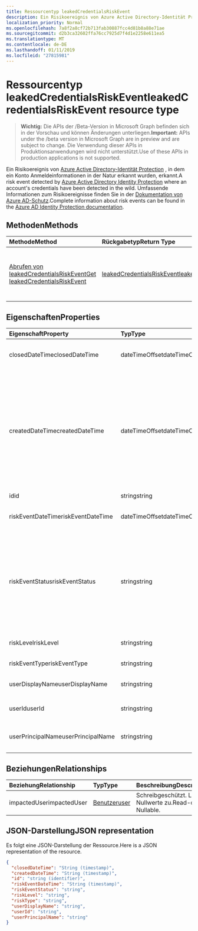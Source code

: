 ```yaml
---
title: Ressourcentyp leakedCredentialsRiskEvent
description: Ein Risikoereignis von Azure Active Directory-Identität Protection, in dem ein Konto Anmeldeinformationen in der Natur erkannt wurden, erkannt. Umfassende Informationen zum Risiko-Ereignissen finden Sie in der Dokumentation zu Azure AD-Schutz.
localization_priority: Normal
ms.openlocfilehash: 7a8f2a8cf72b713fab30887fcc4d81b8a88e71ae
ms.sourcegitcommit: d2b3ca32602ffa76cc7925d7f4d1e2258e611ea5
ms.translationtype: MT
ms.contentlocale: de-DE
ms.lasthandoff: 01/11/2019
ms.locfileid: "27815981"
---
```

# <a name="leakedcredentialsriskevent-resource-type"></a><span data-ttu-id="f748d-104">Ressourcentyp leakedCredentialsRiskEvent</span><span class="sxs-lookup"><span data-stu-id="f748d-104">leakedCredentialsRiskEvent resource type</span></span>

> <span data-ttu-id="f748d-105">**Wichtig:** Die APIs der /Beta-Version in Microsoft Graph befinden sich in der Vorschau und können Änderungen unterliegen.</span><span class="sxs-lookup"><span data-stu-id="f748d-105">**Important:** APIs under the /beta version in Microsoft Graph are in preview and are subject to change.</span></span> <span data-ttu-id="f748d-106">Die Verwendung dieser APIs in Produktionsanwendungen wird nicht unterstützt.</span><span class="sxs-lookup"><span data-stu-id="f748d-106">Use of these APIs in production applications is not supported.</span></span>

<span data-ttu-id="f748d-107">Ein Risikoereignis von [Azure Active Directory-Identität Protection](https://azure.microsoft.com/en-us/documentation/articles/active-directory-identityprotection/) , in dem ein Konto Anmeldeinformationen in der Natur erkannt wurden, erkannt.</span><span class="sxs-lookup"><span data-stu-id="f748d-107">A risk event detected by [Azure Active Directory Identity Protection](https://azure.microsoft.com/en-us/documentation/articles/active-directory-identityprotection/) where an account's credentials have been detected in the wild.</span></span> <span data-ttu-id="f748d-108">Umfassende Informationen zum Risikoereignisse finden Sie in der [Dokumentation von Azure AD-Schutz](https://azure.microsoft.com/en-us/documentation/articles/active-directory-identityprotection-risk-events-types/).</span><span class="sxs-lookup"><span data-stu-id="f748d-108">Complete information about risk events can be found in the [Azure AD Identity Protection documentation](https://azure.microsoft.com/en-us/documentation/articles/active-directory-identityprotection-risk-events-types/).</span></span>


## <a name="methods"></a><span data-ttu-id="f748d-109">Methoden</span><span class="sxs-lookup"><span data-stu-id="f748d-109">Methods</span></span>

| <span data-ttu-id="f748d-110">Methode</span><span class="sxs-lookup"><span data-stu-id="f748d-110">Method</span></span>           | <span data-ttu-id="f748d-111">Rückgabetyp</span><span class="sxs-lookup"><span data-stu-id="f748d-111">Return Type</span></span>    |<span data-ttu-id="f748d-112">Beschreibung</span><span class="sxs-lookup"><span data-stu-id="f748d-112">Description</span></span>|
|:---------------|:--------|:----------|
|[<span data-ttu-id="f748d-113">Abrufen von leakedCredentialsRiskEvent</span><span class="sxs-lookup"><span data-stu-id="f748d-113">Get leakedCredentialsRiskEvent</span></span>](../api/leakedcredentialsriskevent-get.md) | [<span data-ttu-id="f748d-114">leakedCredentialsRiskEvent</span><span class="sxs-lookup"><span data-stu-id="f748d-114">leakedCredentialsRiskEvent</span></span>](leakedcredentialsriskevent.md) |<span data-ttu-id="f748d-115">Lesen Sie Eigenschaften und Beziehungen des LeakedCredentialsRiskEvent-Objekts.</span><span class="sxs-lookup"><span data-stu-id="f748d-115">Read properties and relationships of leakedCredentialsRiskEvent object.</span></span>|

## <a name="properties"></a><span data-ttu-id="f748d-116">Eigenschaften</span><span class="sxs-lookup"><span data-stu-id="f748d-116">Properties</span></span>
| <span data-ttu-id="f748d-117">Eigenschaft</span><span class="sxs-lookup"><span data-stu-id="f748d-117">Property</span></span>     | <span data-ttu-id="f748d-118">Typ</span><span class="sxs-lookup"><span data-stu-id="f748d-118">Type</span></span>   |<span data-ttu-id="f748d-119">Beschreibung</span><span class="sxs-lookup"><span data-stu-id="f748d-119">Description</span></span>|
|:---------------|:--------|:----------|
|<span data-ttu-id="f748d-120">closedDateTime</span><span class="sxs-lookup"><span data-stu-id="f748d-120">closedDateTime</span></span>|<span data-ttu-id="f748d-121">dateTimeOffset</span><span class="sxs-lookup"><span data-stu-id="f748d-121">dateTimeOffset</span></span>| <span data-ttu-id="f748d-122">Datum und Uhrzeit, die das Risikoereignis geschlossen wurde</span><span class="sxs-lookup"><span data-stu-id="f748d-122">The date and time that the risk event was closed</span></span>|
|<span data-ttu-id="f748d-123">createdDateTime</span><span class="sxs-lookup"><span data-stu-id="f748d-123">createdDateTime</span></span>|<span data-ttu-id="f748d-124">dateTimeOffset</span><span class="sxs-lookup"><span data-stu-id="f748d-124">dateTimeOffset</span></span>| <span data-ttu-id="f748d-125">Das Datum und die Uhrzeit, die das Risikoereignis erstellt wurde.</span><span class="sxs-lookup"><span data-stu-id="f748d-125">The date and time that the risk event was created.</span></span> <span data-ttu-id="f748d-126">Dies ist immer größer als oder gleich dem Datetime des Ereignisses Risiko selbst.</span><span class="sxs-lookup"><span data-stu-id="f748d-126">This is always greater than or equal to the datetime of the risk event itself.</span></span> <span data-ttu-id="f748d-127">Dies ist die entsprechende Eigenschaft eines Filters beim Risikoereignisse Abfragen verwendet.</span><span class="sxs-lookup"><span data-stu-id="f748d-127">This is the correct property to use as a filter when querying risk events.</span></span>|
|<span data-ttu-id="f748d-128">id</span><span class="sxs-lookup"><span data-stu-id="f748d-128">id</span></span>|<span data-ttu-id="f748d-129">string</span><span class="sxs-lookup"><span data-stu-id="f748d-129">string</span></span>| <span data-ttu-id="f748d-130">Schreibgeschützt.</span><span class="sxs-lookup"><span data-stu-id="f748d-130">Read-only</span></span>|
|<span data-ttu-id="f748d-131">riskEventDateTime</span><span class="sxs-lookup"><span data-stu-id="f748d-131">riskEventDateTime</span></span>|<span data-ttu-id="f748d-132">dateTimeOffset</span><span class="sxs-lookup"><span data-stu-id="f748d-132">dateTimeOffset</span></span>| <span data-ttu-id="f748d-133">Datum und Uhrzeit, wann das Risikoereignis aufgetreten ist</span><span class="sxs-lookup"><span data-stu-id="f748d-133">The date and time when the risk event occurred</span></span>|
|<span data-ttu-id="f748d-134">riskEventStatus</span><span class="sxs-lookup"><span data-stu-id="f748d-134">riskEventStatus</span></span>|<span data-ttu-id="f748d-135">string</span><span class="sxs-lookup"><span data-stu-id="f748d-135">string</span></span>| <span data-ttu-id="f748d-136">Mögliche Werte sind: `active`, `remediated`, `dismissedAsFixed`, `dismissedAsFalsePositive`, `dismissedAsIgnore`, `loginBlocked`, `closedMfaAuto` und `closedMultipleReasons`.</span><span class="sxs-lookup"><span data-stu-id="f748d-136">Possible values are: `active`, `remediated`, `dismissedAsFixed`, `dismissedAsFalsePositive`, `dismissedAsIgnore`, `loginBlocked`, `closedMfaAuto`, `closedMultipleReasons`.</span></span>|
|<span data-ttu-id="f748d-137">riskLevel</span><span class="sxs-lookup"><span data-stu-id="f748d-137">riskLevel</span></span>|<span data-ttu-id="f748d-138">string</span><span class="sxs-lookup"><span data-stu-id="f748d-138">string</span></span>| <span data-ttu-id="f748d-139">Mögliche Werte sind: `low`, `medium` und `high`.</span><span class="sxs-lookup"><span data-stu-id="f748d-139">Possible values are: `low`, `medium`, `high`.</span></span>|
|<span data-ttu-id="f748d-140">riskEventType</span><span class="sxs-lookup"><span data-stu-id="f748d-140">riskEventType</span></span>|<span data-ttu-id="f748d-141">string</span><span class="sxs-lookup"><span data-stu-id="f748d-141">string</span></span>| <span data-ttu-id="f748d-142">Der Typ des Risikos</span><span class="sxs-lookup"><span data-stu-id="f748d-142">The type of risk</span></span>|
|<span data-ttu-id="f748d-143">userDisplayName</span><span class="sxs-lookup"><span data-stu-id="f748d-143">userDisplayName</span></span>|<span data-ttu-id="f748d-144">string</span><span class="sxs-lookup"><span data-stu-id="f748d-144">string</span></span>| <span data-ttu-id="f748d-145">Der Name des Benutzers gefährdet</span><span class="sxs-lookup"><span data-stu-id="f748d-145">The name of the user at risk</span></span>|
|<span data-ttu-id="f748d-146">userId</span><span class="sxs-lookup"><span data-stu-id="f748d-146">userId</span></span>|<span data-ttu-id="f748d-147">string</span><span class="sxs-lookup"><span data-stu-id="f748d-147">string</span></span>| <span data-ttu-id="f748d-148">Die Id des Benutzers gefährdet</span><span class="sxs-lookup"><span data-stu-id="f748d-148">The id of the user at risk</span></span>|
|<span data-ttu-id="f748d-149">userPrincipalName</span><span class="sxs-lookup"><span data-stu-id="f748d-149">userPrincipalName</span></span>|<span data-ttu-id="f748d-150">string</span><span class="sxs-lookup"><span data-stu-id="f748d-150">string</span></span>| <span data-ttu-id="f748d-151">Der Benutzerprinzipalname des Benutzers gefährdet</span><span class="sxs-lookup"><span data-stu-id="f748d-151">The user principal name of the user at risk</span></span>|

## <a name="relationships"></a><span data-ttu-id="f748d-152">Beziehungen</span><span class="sxs-lookup"><span data-stu-id="f748d-152">Relationships</span></span>
| <span data-ttu-id="f748d-153">Beziehung</span><span class="sxs-lookup"><span data-stu-id="f748d-153">Relationship</span></span> | <span data-ttu-id="f748d-154">Typ</span><span class="sxs-lookup"><span data-stu-id="f748d-154">Type</span></span>   |<span data-ttu-id="f748d-155">Beschreibung</span><span class="sxs-lookup"><span data-stu-id="f748d-155">Description</span></span>|
|:---------------|:--------|:----------|
|<span data-ttu-id="f748d-156">impactedUser</span><span class="sxs-lookup"><span data-stu-id="f748d-156">impactedUser</span></span>|[<span data-ttu-id="f748d-157">Benutzer</span><span class="sxs-lookup"><span data-stu-id="f748d-157">user</span></span>](user.md)| <span data-ttu-id="f748d-p105">Schreibgeschützt. Lässt Nullwerte zu.</span><span class="sxs-lookup"><span data-stu-id="f748d-p105">Read-only. Nullable.</span></span>|

## <a name="json-representation"></a><span data-ttu-id="f748d-160">JSON-Darstellung</span><span class="sxs-lookup"><span data-stu-id="f748d-160">JSON representation</span></span>

<span data-ttu-id="f748d-161">Es folgt eine JSON-Darstellung der Ressource.</span><span class="sxs-lookup"><span data-stu-id="f748d-161">Here is a JSON representation of the resource.</span></span>

<!-- {
  "blockType": "resource",
  "optionalProperties": [

  ],
  "@odata.type": "microsoft.graph.leakedCredentialsRiskEvent"
}-->

```json
{
  "closedDateTime": "String (timestamp)",
  "createdDateTime": "String (timestamp)",
  "id": "string (identifier)",
  "riskEventDateTime": "String (timestamp)",
  "riskEventStatus": "string",
  "riskLevel": "string",
  "riskType": "string",
  "userDisplayName": "string",
  "userId": "string",
  "userPrincipalName": "string"
}

```

<!-- uuid: 8fcb5dbc-d5aa-4681-8e31-b001d5168d79
2015-10-25 14:57:30 UTC -->
<!-- {
  "type": "#page.annotation",
  "description": "leakedCredentialsRiskEvent resource",
  "keywords": "",
  "section": "documentation",
  "tocPath": ""
}-->
